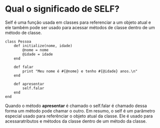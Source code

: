 <h1> Qual o significado de SELF? </h1>
<p>Self é uma função usada em classes para referenciar a um objeto atual e ele também pode ser usado para acessar métodos de classe dentro de um método de classe.</p>
<p>

    class Pessoa
        def initialize(nome, idade)
            @nome = nome
            @idade = idade
        end

        def falar
            print "Meu nome é #{@nome} e tenho #{@idade} anos.\n"
        end
    
        def apresentar
            self.falar
        end
    end

</p>
<p> Quando o método <strong>apresentar</strong> é chamado o self.falar é chamado dessa forma um método pode chamar o outro.
    Em resumo, o self é um parâmetro especial usado para referênciar o objeto atual da classe. Ele é usado para acessaratributos e métodos da classe dentro de um método da classe.
</p>